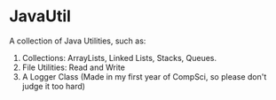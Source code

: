 # JavaUtil
A collection of Java Utilities, such as:
1) Collections: ArrayLists, Linked Lists, Stacks, Queues.
2) File Utilities: Read and Write
3) A Logger Class
(Made in my first year of CompSci, so please don't judge it too hard)
